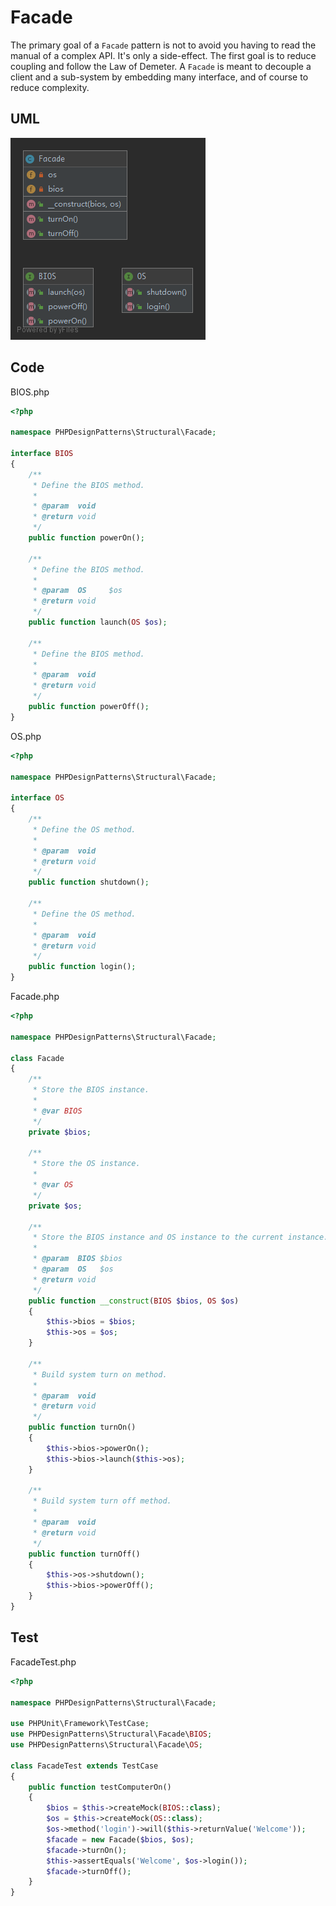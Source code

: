 # Facade

The primary goal of a `Facade` pattern is not to avoid you having to read the manual of a complex API. It's only a side-effect. The first goal is to reduce coupling and follow the Law of Demeter. A `Facade` is meant to decouple a client and a sub-system by embedding many interface, and of course to reduce complexity.

## UML

![Facade](Facade.png)

## Code

BIOS.php

```php
<?php

namespace PHPDesignPatterns\Structural\Facade;

interface BIOS
{
    /**
     * Define the BIOS method.
     *
     * @param  void
     * @return void
     */
    public function powerOn();

    /**
     * Define the BIOS method.
     *
     * @param  OS     $os
     * @return void
     */
    public function launch(OS $os);

    /**
     * Define the BIOS method.
     *
     * @param  void
     * @return void
     */
    public function powerOff();
}

```

OS.php

```php
<?php

namespace PHPDesignPatterns\Structural\Facade;

interface OS
{
    /**
     * Define the OS method.
     *
     * @param  void
     * @return void
     */
    public function shutdown();

    /**
     * Define the OS method.
     *
     * @param  void
     * @return void
     */
    public function login();
}

```

Facade.php

```php
<?php

namespace PHPDesignPatterns\Structural\Facade;

class Facade
{
    /**
     * Store the BIOS instance.
     *
     * @var BIOS
     */
    private $bios;

    /**
     * Store the OS instance.
     *
     * @var OS
     */
    private $os;

    /**
     * Store the BIOS instance and OS instance to the current instance.
     *
     * @param  BIOS $bios
     * @param  OS   $os
     * @return void
     */
    public function __construct(BIOS $bios, OS $os)
    {
        $this->bios = $bios;
        $this->os = $os;
    }

    /**
     * Build system turn on method.
     *
     * @param  void
     * @return void
     */
    public function turnOn()
    {
        $this->bios->powerOn();
        $this->bios->launch($this->os);
    }

    /**
     * Build system turn off method.
     *
     * @param  void
     * @return void
     */
    public function turnOff()
    {
        $this->os->shutdown();
        $this->bios->powerOff();
    }
}

```

## Test

FacadeTest.php

```php
<?php

namespace PHPDesignPatterns\Structural\Facade;

use PHPUnit\Framework\TestCase;
use PHPDesignPatterns\Structural\Facade\BIOS;
use PHPDesignPatterns\Structural\Facade\OS;

class FacadeTest extends TestCase
{
    public function testComputerOn()
    {
        $bios = $this->createMock(BIOS::class);
        $os = $this->createMock(OS::class);
        $os->method('login')->will($this->returnValue('Welcome'));
        $facade = new Facade($bios, $os);
        $facade->turnOn();
        $this->assertEquals('Welcome', $os->login());
        $facade->turnOff();
    }
}

```

